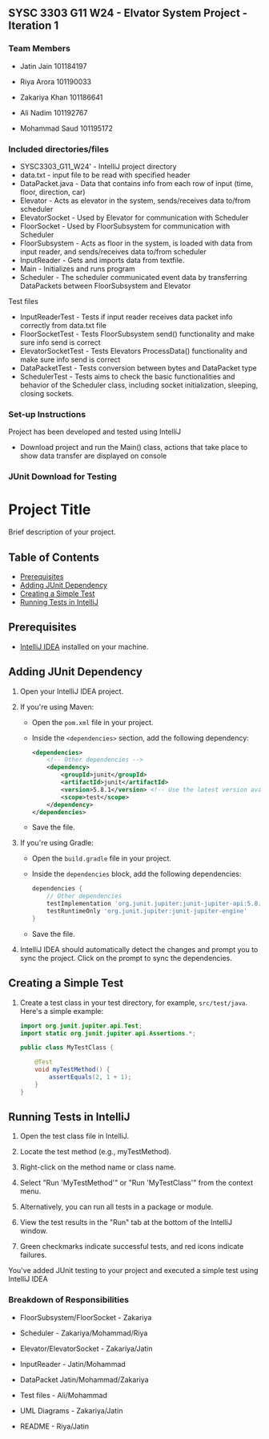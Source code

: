 SYSC 3303 G11 W24 - Elvator System Project - Iteration 1
--

### Team Members

* Jatin Jain 101184197 

* Riya Arora 101190033 

* Zakariya Khan 101186641 

* Ali Nadim 101192767 

* Mohammad Saud 101195172 

### Included directories/files
* SYSC3303_G11_W24' - IntelliJ project directory
* data.txt - input file to be read with specified header
* DataPacket.java - Data that contains info from each row of input (time, floor, direction, car)
* Elevator - Acts as elevator in the system, sends/receives data to/from scheduler
* ElevatorSocket - Used by Elevator for communication with Scheduler
* FloorSocket - Used by FloorSubsystem for communication with Scheduler
* FloorSubsystem - Acts as floor in the system, is loaded with data from input reader, and sends/receives data to/from scheduler
* InputReader - Gets and imports data from textfile.
* Main - Initializes and runs program
* Scheduler - The scheduler communicated event data by transferring DataPackets between FloorSubsystem and Elevator

Test files
* InputReaderTest - Tests if input reader receives data packet info correctly from data.txt file
* FloorSocketTest - Tests FloorSubsystem send() functionality and make sure info send is correct
* ElevatorSocketTest - Tests Elevators ProcessData() functionality and make sure info send is correct
* DataPacketTest - Tests conversion between bytes and DataPacket type
* SchedulerTest - Tests aims to check the basic functionalities and behavior of the Scheduler class, including socket initialization, sleeping, closing sockets.

### Set-up Instructions
Project has been developed and tested using IntelliJ
- Download project and run the Main() class, actions that take place to show data transfer are displayed on console

### JUnit Download for Testing

# Project Title

Brief description of your project.

## Table of Contents

- [Prerequisites](#prerequisites)
- [Adding JUnit Dependency](#adding-junit-dependency)
- [Creating a Simple Test](#creating-a-simple-test)
- [Running Tests in IntelliJ](#running-tests-in-intellij)

## Prerequisites

- [IntelliJ IDEA](https://www.jetbrains.com/idea/download/) installed on your machine.

## Adding JUnit Dependency

1. Open your IntelliJ IDEA project.

2. If you're using Maven:

   - Open the `pom.xml` file in your project.

   - Inside the `<dependencies>` section, add the following dependency:

     ```xml
     <dependencies>
         <!-- Other dependencies -->
         <dependency>
             <groupId>junit</groupId>
             <artifactId>junit</artifactId>
             <version>5.8.1</version> <!-- Use the latest version available -->
             <scope>test</scope>
         </dependency>
     </dependencies>
     ```

   - Save the file.

3. If you're using Gradle:

   - Open the `build.gradle` file in your project.

   - Inside the `dependencies` block, add the following dependencies:

     ```gradle
     dependencies {
         // Other dependencies
         testImplementation 'org.junit.jupiter:junit-jupiter-api:5.8.1' // Use the latest version available
         testRuntimeOnly 'org.junit.jupiter:junit-jupiter-engine'
     }
     ```

   - Save the file.

4. IntelliJ IDEA should automatically detect the changes and prompt you to sync the project. Click on the prompt to sync the dependencies.

## Creating a Simple Test

1. Create a test class in your test directory, for example, `src/test/java`. Here's a simple example:

   ```java
   import org.junit.jupiter.api.Test;
   import static org.junit.jupiter.api.Assertions.*;

   public class MyTestClass {

       @Test
       void myTestMethod() {
           assertEquals(2, 1 + 1);
       }
   }
## Running Tests in IntelliJ

1. Open the test class file in IntelliJ.

2. Locate the test method (e.g., myTestMethod).

3. Right-click on the method name or class name.

4. Select "Run 'MyTestMethod'" or "Run 'MyTestClass'" from the context menu.

5. Alternatively, you can run all tests in a package or module.

6. View the test results in the "Run" tab at the bottom of the IntelliJ window.

7. Green checkmarks indicate successful tests, and red icons indicate failures.

You've added JUnit testing to your project and executed a simple test using IntelliJ IDEA


### Breakdown of Responsibilities
* FloorSubsystem/FloorSocket - Zakariya
* Scheduler - Zakariya/Mohammad/Riya
* Elevator/ElevatorSocket - Zakariya/Jatin
* InputReader - Jatin/Mohammad
* DataPacket Jatin/Mohammad/Zakariya

* Test files - Ali/Mohammad

* UML Diagrams - Zakariya/Jatin
* README - Riya/Jatin

